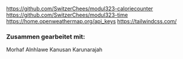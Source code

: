 https://github.com/SwitzerChees/modul323-caloriecounter
https://github.com/SwitzerChees/modul323-time
https://home.openweathermap.org/api_keys
https://tailwindcss.com/

### Zusammen gearbeitet mit:
Morhaf Alnhlawe
Kanusan Karunarajah